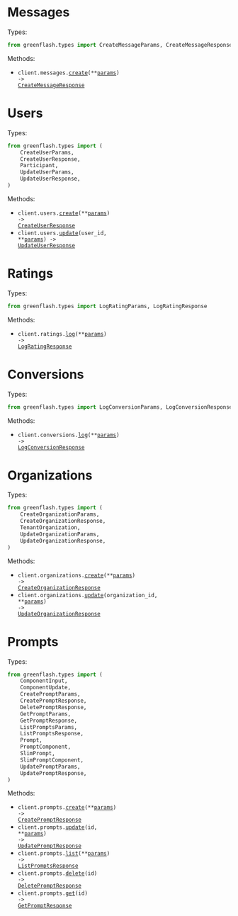 # Messages

Types:

```python
from greenflash.types import CreateMessageParams, CreateMessageResponse, MessageItem, SystemPrompt
```

Methods:

- <code title="post /messages">client.messages.<a href="./src/greenflash/resources/messages.py">create</a>(\*\*<a href="src/greenflash/types/message_create_params.py">params</a>) -> <a href="./src/greenflash/types/create_message_response.py">CreateMessageResponse</a></code>

# Users

Types:

```python
from greenflash.types import (
    CreateUserParams,
    CreateUserResponse,
    Participant,
    UpdateUserParams,
    UpdateUserResponse,
)
```

Methods:

- <code title="post /users">client.users.<a href="./src/greenflash/resources/users.py">create</a>(\*\*<a href="src/greenflash/types/user_create_params.py">params</a>) -> <a href="./src/greenflash/types/create_user_response.py">CreateUserResponse</a></code>
- <code title="put /users/{userId}">client.users.<a href="./src/greenflash/resources/users.py">update</a>(user_id, \*\*<a href="src/greenflash/types/user_update_params.py">params</a>) -> <a href="./src/greenflash/types/update_user_response.py">UpdateUserResponse</a></code>

# Ratings

Types:

```python
from greenflash.types import LogRatingParams, LogRatingResponse
```

Methods:

- <code title="post /ratings">client.ratings.<a href="./src/greenflash/resources/ratings.py">log</a>(\*\*<a href="src/greenflash/types/rating_log_params.py">params</a>) -> <a href="./src/greenflash/types/log_rating_response.py">LogRatingResponse</a></code>

# Conversions

Types:

```python
from greenflash.types import LogConversionParams, LogConversionResponse
```

Methods:

- <code title="post /conversions">client.conversions.<a href="./src/greenflash/resources/conversions.py">log</a>(\*\*<a href="src/greenflash/types/conversion_log_params.py">params</a>) -> <a href="./src/greenflash/types/log_conversion_response.py">LogConversionResponse</a></code>

# Organizations

Types:

```python
from greenflash.types import (
    CreateOrganizationParams,
    CreateOrganizationResponse,
    TenantOrganization,
    UpdateOrganizationParams,
    UpdateOrganizationResponse,
)
```

Methods:

- <code title="post /organizations">client.organizations.<a href="./src/greenflash/resources/organizations.py">create</a>(\*\*<a href="src/greenflash/types/organization_create_params.py">params</a>) -> <a href="./src/greenflash/types/create_organization_response.py">CreateOrganizationResponse</a></code>
- <code title="put /organizations/{organizationId}">client.organizations.<a href="./src/greenflash/resources/organizations.py">update</a>(organization_id, \*\*<a href="src/greenflash/types/organization_update_params.py">params</a>) -> <a href="./src/greenflash/types/update_organization_response.py">UpdateOrganizationResponse</a></code>

# Prompts

Types:

```python
from greenflash.types import (
    ComponentInput,
    ComponentUpdate,
    CreatePromptParams,
    CreatePromptResponse,
    DeletePromptResponse,
    GetPromptParams,
    GetPromptResponse,
    ListPromptsParams,
    ListPromptsResponse,
    Prompt,
    PromptComponent,
    SlimPrompt,
    SlimPromptComponent,
    UpdatePromptParams,
    UpdatePromptResponse,
)
```

Methods:

- <code title="post /prompts">client.prompts.<a href="./src/greenflash/resources/prompts.py">create</a>(\*\*<a href="src/greenflash/types/prompt_create_params.py">params</a>) -> <a href="./src/greenflash/types/create_prompt_response.py">CreatePromptResponse</a></code>
- <code title="put /prompts/{id}">client.prompts.<a href="./src/greenflash/resources/prompts.py">update</a>(id, \*\*<a href="src/greenflash/types/prompt_update_params.py">params</a>) -> <a href="./src/greenflash/types/update_prompt_response.py">UpdatePromptResponse</a></code>
- <code title="get /prompts">client.prompts.<a href="./src/greenflash/resources/prompts.py">list</a>(\*\*<a href="src/greenflash/types/prompt_list_params.py">params</a>) -> <a href="./src/greenflash/types/list_prompts_response.py">ListPromptsResponse</a></code>
- <code title="delete /prompts/{id}">client.prompts.<a href="./src/greenflash/resources/prompts.py">delete</a>(id) -> <a href="./src/greenflash/types/delete_prompt_response.py">DeletePromptResponse</a></code>
- <code title="get /prompts/{id}">client.prompts.<a href="./src/greenflash/resources/prompts.py">get</a>(id) -> <a href="./src/greenflash/types/get_prompt_response.py">GetPromptResponse</a></code>
